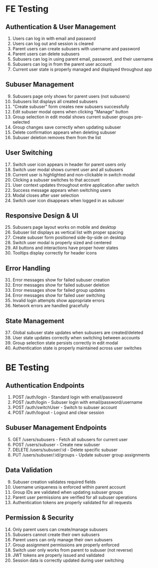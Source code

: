 # FE Testing

## Authentication & User Management
1. Users can log in with email and password
2. Users can log out and session is cleared
3. Parent users can create subusers with username and password
4. Parent users can delete subusers
7. Subusers can log in using parent email, password, and their username
8. Subusers can log in from the parent user account
8. Current user state is properly managed and displayed throughout app

## Subuser Management
9. Subusers page only shows for parent users (not subusers)
10. Subusers list displays all created subusers
11. "Create subuser" form creates new subusers successfully
12. Edit subuser modal opens when clicking "Manage" button
13. Group selection in edit modal shows current subuser groups pre-selected
14. Group changes save correctly when updating subuser
15. Delete confirmation appears when deleting subuser
16. Subuser deletion removes them from the list

## User Switching
17. Switch user icon appears in header for parent users only
18. Switch user modal shows current user and all subusers
19. Current user is highlighted and non-clickable in switch modal
20. Clicking a subuser switches to that account
21. User context updates throughout entire application after switch
22. Success message appears when switching users
23. Modal closes after user selection
24. Switch user icon disappears when logged in as subuser

## Responsive Design & UI
25. Subusers page layout works on mobile and desktop
26. Subuser list displays as vertical list with proper spacing
27. Create subuser form positioned side-by-side on desktop
28. Switch user modal is properly sized and centered
29. All buttons and interactions have proper hover states
30. Tooltips display correctly for header icons

## Error Handling
31. Error messages show for failed subuser creation
32. Error messages show for failed subuser deletion
33. Error messages show for failed group updates
34. Error messages show for failed user switching
35. Invalid login attempts show appropriate errors
36. Network errors are handled gracefully

## State Management
37. Global subuser state updates when subusers are created/deleted
38. User state updates correctly when switching between accounts
39. Group selection state persists correctly in edit modal
40. Authentication state is properly maintained across user switches

# BE Testing

## Authentication Endpoints
1. POST /auth/login - Standard login with email/password
2. POST /auth/login - Subuser login with email/password/username
3. POST /auth/switchUser - Switch to subuser account
4. POST /auth/logout - Logout and clear session

## Subuser Management Endpoints
5. GET /users/subusers - Fetch all subusers for current user
6. POST /users/subuser - Create new subuser
7. DELETE /users/subuser/:id - Delete specific subuser
8. PUT /users/subuser/:id/groups - Update subuser group assignments

## Data Validation
9. Subuser creation validates required fields
10. Username uniqueness is enforced within parent account
11. Group IDs are validated when updating subuser groups
12. Parent user permissions are verified for all subuser operations
13. Authentication tokens are properly validated for all requests

## Permission & Security
14. Only parent users can create/manage subusers
15. Subusers cannot create their own subusers
16. Parent users can only manage their own subusers
17. Group assignment permissions are properly enforced
18. Switch user only works from parent to subuser (not reverse)
19. JWT tokens are properly issued and validated
20. Session data is correctly updated during user switching
